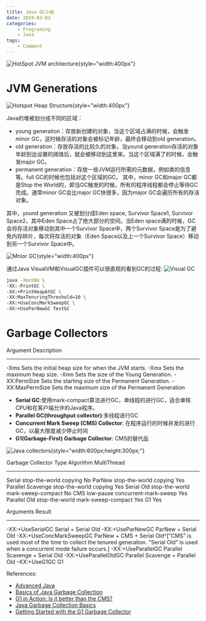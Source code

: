 ```yaml
---
title: Java GC小结
date: 2019-03-03
categories:  
    - Programing
    - Java
tags:
	- Comment
---
```

![HotSpot JVM architecture](https://www.oracle.com/webfolder/technetwork/tutorials/obe/java/gc01/images/gcslides/Slide1.png){style="width:400px"}

<!-- more -->

# JVM Generations

![Hotspot Heap Structure](https://www.oracle.com/webfolder/technetwork/tutorials/obe/java/gc01/images/gcslides/Slide5.png){style="width:400px"}

Java的堆被划分成不同的区域：

* young generation：存放新创建的对象，当这个区域占满的时候，会触发minor GC，这时候存活的对象会被标记年龄，最终会移动到old generation。
* old generation：存放存活的比较久的对象。当yound generation存活的对象年龄到达设置的阈值后，就会被移动到这里来。当这个区域满了的时候，会触发major GC。
* permanent generation：存放一些JVM运行所需的元数据，例如类的信息等。full GC的时候也包括对这个区域的GC。
其中，minor GC和major GC都是Stop the World的，即当GC触发的时候，所有的程序线程都会停止等待GC完成。通常minor GC会比major GC快很多，因为major GC会遍历所有的存活对象。

其中，yound generation 又被划分成Eden space, Survivor Space1, Survivor Space2，其中Eden Space占了绝大部分的空间。当Eden space满的时候，GC 会将存活对象移动到其中一个Survivor Space中，两个Survivor Space是为了避免内存碎片，每次将存活的对象（Eden Space以及上一个Survivor Space）移动到另一个Survivor Space中。

![Mnior GC](https://www.oracle.com/webfolder/technetwork/tutorials/obe/java/gc01/images/gcslides/Slide9.png){style="width:400px"}

通过Java VisualVM和VisualGC插件可以很直观的看到GC的过程:
![Visual GC](/images/visualVM_GC.png)

```bash
java -Xmx50m \
-XX:-PrintGC \
-XX:+PrintHeapAtGC \
-XX:MaxTenuringThreshold=10 \
-XX:+UseConcMarkSweepGC \
-XX:+UseParNewGC TestGC
```

# Garbage Collectors

Argument        Description
--------------- ---------------------------------------------------------
-Xms	        Sets the initial heap size for when the JVM starts.
-Xmx	        Sets the maximum heap size.
-Xmn	        Sets the size of the Young Generation.
-XX:PermSize	Sets the starting size of the Permanent Generation.
-XX:MaxPermSize	Sets the maximum size of the Permanent Generation

* **Serial GC**:使用mark-compact算法进行GC，单线程的进行GC，适合单核CPU和在客户端允许的Java程序。
* **Parallel GC(throughput collector)**:多线程进行GC
* **Concurrent Mark Sweep (CMS) Collector**: 在程序运行的时候并发的进行GC，以最大限度减少停止时间
* **G1(Garbage-First) Garbage Collector**: CMS的替代品

![Java collectors](https://cdn.app.compendium.com/uploads/user/e7c690e8-6ff9-102a-ac6d-e4aebca50425/f4a5b21d-66fa-4885-92bf-c4e81c06d916/Image/b125abbe194f5608840119eccc9d90e2/collectors.jpg){style="width:600px;height:300px;"}

Garbage Collector Type           Algorithm                MultiThread
----------------- -------------- ------------------------ ----------------------
Serial            stop-the-world copying                  No
ParNew            stop-the-world copying                  Yes
Parallel Scavenge stop-the-world copying                  Yes
Serial Old        stop-the-world mark-sweep-compact       No
CMS               low-pause      concurrent-mark-sweep    Yes
Parallel Old      stop-the-world mark-sweep-compact       Yes
G1                                                        Yes        


Arguments                Result
------------------------ --------------------------------------------------------
-XX:+UseSerialGC         Serial + Serial Old
-XX:+UseParNewGC         ParNew + Serial Old
-XX:+UseConcMarkSweepGC  ParNew + CMS + Serial Old^["CMS" is used most of the time to collect the tenured generation. "Serial Old" is used when a concurrent mode failure occurs.]
-XX:+UseParallelGC       Parallel Scavenge + Serial Old
-XX:+UseParallelOldGC    Parallel Scavenge + Parallel Old
–XX:+UseG1GC             G1

References:

* [Advanced Java](http://enos.itcollege.ee/~jpoial/allalaadimised/reading/Advanced-java.pdf)
* [Basics of Java Garbage Collection](https://codeahoy.com/2017/08/06/basics-of-java-garbage-collection/)
* [G1 in Action: Is it better than the CMS?](https://www.novatec-gmbh.de/en/blog/g1-action-better-cms/)
* [Java Garbage Collection Basics](https://www.oracle.com/webfolder/technetwork/tutorials/obe/java/gc01/index.html)
* [Getting Started with the G1 Garbage Collector](https://www.oracle.com/webfolder/technetwork/tutorials/obe/java/G1GettingStarted/index.html)


